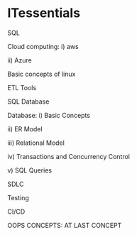 # ITessentials
SQL

Cloud computing: i) aws 

ii) Azure

Basic concepts of linux

ETL Tools

SQL Database

Database: i) Basic Concepts 

ii) ER Model 

iii) Relational Model 

iv) Transactions and Concurrency Control

v) SQL Queries 

SDLC

Testing

CI/CD

OOPS CONCEPTS: AT LAST CONCEPT
